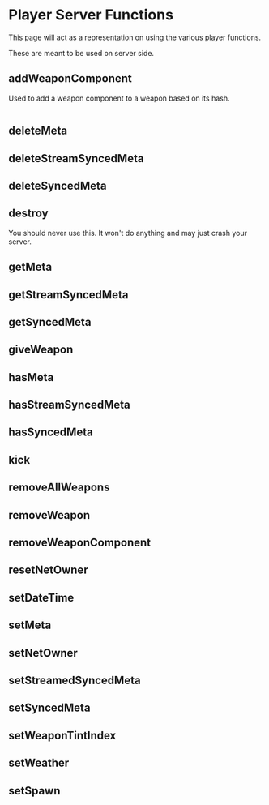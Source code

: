 # Player Server Functions

This page will act as a representation on using the various player functions.

These are meant to be used on server side.

## addWeaponComponent

Used to add a weapon component to a weapon based on its hash.

```js

```







## deleteMeta



## deleteStreamSyncedMeta



## deleteSyncedMeta



## destroy

You should never use this. It won't do anything and may just crash your server. 

## getMeta



## getStreamSyncedMeta



## getSyncedMeta



## giveWeapon



## hasMeta



## hasStreamSyncedMeta



## hasSyncedMeta



## kick



## removeAllWeapons



## removeWeapon



## removeWeaponComponent



## resetNetOwner



## setDateTime



## setMeta



## setNetOwner



## setStreamedSyncedMeta



## setSyncedMeta



## setWeaponTintIndex



## setWeather



## setSpawn

